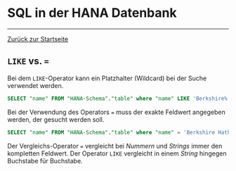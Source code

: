 # SQL in der HANA Datenbank
---

[Zurück zur Startseite](https://wolfgangzeller.github.io/ABAP-for-SAP-BW/)

## `LIKE` vs. `=`
Bei dem `LIKE`-Operator kann ein Platzhalter (Wildcard) bei der Suche verwendet werden.
```sql
SELECT "name" FROM "HANA-Schema"."table" where "name" LIKE 'Berkshire%' LIMIT 1000
```

Bei der Verwendung des Operators `=` muss der exakte Feldwert angegeben werden, der gesucht werden soll. 
```sql
SELECT "name" FROM "HANA-Schema"."table" where "name" = 'Berkshire Hathaway' LIMIT 1000
```

Der Vergleichs-Operator `=` vergleicht bei *Nummern* und *Strings* immer den kompletten Feldwert. Der Operator `LIKE` vergleicht in einem *String* hingegen Buchstabe für Buchstabe.
